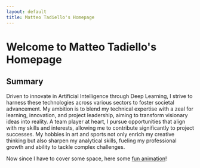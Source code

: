 ```yaml
---
layout: default
title: Matteo Tadiello's Homepage
---
```


# Welcome to Matteo Tadiello's Homepage

## Summary

Driven to innovate in Artificial Intelligence through Deep Learning, I strive to harness these technologies across various sectors to foster societal advancement. My ambition is to blend my technical expertise with a zeal for learning, innovation, and project leadership, aiming to transform visionary ideas into reality. A team player at heart, I pursue opportunities that align with my skills and interests, allowing me to contribute significantly to project successes. My hobbies in art and sports not only enrich my creative thinking but also sharpen my analytical skills, fueling my professional growth and ability to tackle complex challenges.

Now since I have to cover some space, here some [fun animation](https://en.wikipedia.org/wiki/Conway%27s_Game_of_Life)!
